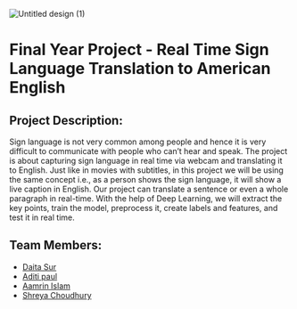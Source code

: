 
![Untitled design (1)](https://github.com/daita-sur/Final-Year-Project/assets/68693240/7faddbce-9b8d-4171-932e-949a36611f7e)



**Final Year Project - Real Time Sign Language Translation to American English**
==============================

**Project Description:**
----------------------
Sign language is not very common among people and hence it is very difficult to communicate with people who can’t hear and speak. The project is about capturing sign language in real time via webcam and translating it to English. Just like in movies with subtitles, in this project we will be using the same concept i.e., as a person shows the sign language, it will show a live caption in English. Our project can translate a sentence or even a whole paragraph in real-time. With the help of Deep Learning, we will extract the key points, train the model, preprocess it, create labels and features, and test it in real time.
  
**Team Members:**
-----------------

*   [Daita Sur](https://github.com/daita-sur)
*   [Aditi paul](https://github.com/aditi-0610)
*   [Aamrin Islam](https://github.com/aamrin786)
*   [Shreya Choudhury](https://github.com/shreyac07 )
  
